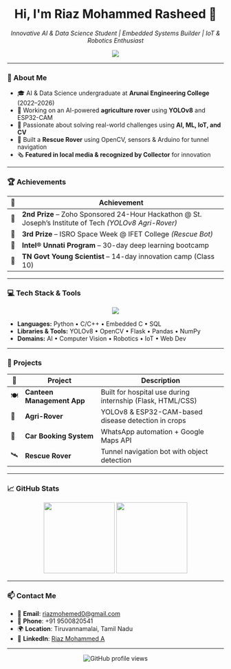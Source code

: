 <h1 align="center">Hi, I'm Riaz Mohammed Rasheed 👋</h1>
<p align="center">
  <i>Innovative AI & Data Science Student | Embedded Systems Builder | IoT & Robotics Enthusiast</i>
</p>

<p align="center">
  <img src="https://readme-typing-svg.herokuapp.com?center=true&vCenter=true&width=500&lines=AI+Engineer;IoT+Developer;;Embedded+System+Enthusiast;Full-Stack+Developer;OpenCV+Explorer;YOLO+Model+Trainer" />

---
### 🧠 About Me


- 🎓 AI & Data Science undergraduate at **Arunai Engineering College** (2022–2026)  
- 🚜 Working on an AI-powered **agriculture rover** using **YOLOv8** and ESP32-CAM  
- 🧠 Passionate about solving real-world challenges using **AI, ML, IoT, and CV**  
- 🤖 Built a **Rescue Rover** using OpenCV, sensors & Arduino for tunnel navigation  
- 🗞️ **Featured in local media & recognized by Collector** for innovation  

---

### 🏆 Achievements

| 🏅 | Achievement |
|----|-------------|
| 🥈 | **2nd Prize** – Zoho Sponsored 24-Hour Hackathon @ St. Joseph’s Institute of Tech *(YOLOv8 Agri-Rover)* |
| 🥉 | **3rd Prize** – ISRO Space Week @ IFET College *(Rescue Bot)* |
| 🌟 | **Intel® Unnati Program** – 30-day deep learning bootcamp |
| 🔬 | **TN Govt Young Scientist** – 14-day innovation camp (Class 10) |

---

### 💻 Tech Stack & Tools

<p align="center">
  <img src="https://skillicons.dev/icons?i=python,cpp,c,flask,html,css,js,git,vscode,mysql,raspberrypi,arduino" />
</p>

- **Languages:** Python • C/C++ • Embedded C • SQL  
- **Libraries & Tools:** YOLOv8 • OpenCV • Flask • Pandas • NumPy  
- **Domains:** AI • Computer Vision • Robotics • IoT • Web Dev  

---

### 🚀 Projects

| 🌟 | Project | Description |
|----|---------|-------------|
| 🍽 | **Canteen Management App** | Built for hospital use during internship (Flask, HTML/CSS) |
| 🌿 | **Agri-Rover** | YOLOv8 & ESP32-CAM-based disease detection in crops |
| 🚗 | **Car Booking System** | WhatsApp automation + Google Maps API |
| 🛰️ | **Rescue Rover** | Tunnel navigation bot with object detection |

---

### 📈 GitHub Stats

<p align="center">
  <img src="https://github-readme-stats.vercel.app/api?username=riazmd3&show_icons=true&theme=radical" height="165" />
  <img src="https://github-readme-streak-stats.herokuapp.com/?user=riazmd3&theme=radical" height="165"/>
</p>

---


### 📫 Contact Me

- 📧 **Email**: riazmohemed0@gmail.com  
- 📱 **Phone**: +91 9500820541  
- 🌍 **Location**: Tiruvannamalai, Tamil Nadu  
- 🔗 **LinkedIn**: [Riaz Mohammed A](https://in.linkedin.com/in/riaz-mohammed-12573a262)

---

<p align="center">
  <img src="https://komarev.com/ghpvc/?username=riazmd3&style=flat-square&color=blue" alt="GitHub profile views"/>
</p>

